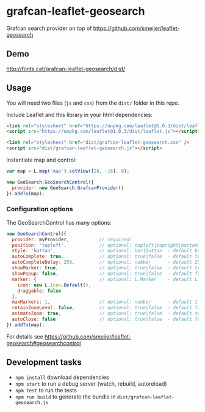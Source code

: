 # grafcan-leaflet-geosearch

Grafcan search provider on top of https://github.com/smeijer/leaflet-geosearch

## Demo

http://fonts.cat/grafcan-leaflet-geosearch/dist/

## Usage

You will need two files (`js` and `css`) from the `dist/` folder in this repo.

Include Leaflet and this library in your html dependencies:

```html
<link rel="stylesheet" href="https://unpkg.com/leaflet@1.0.3/dist/leaflet.css" />
<script src="https://unpkg.com/leaflet@1.0.3/dist/leaflet.js"></script>

<link rel="stylesheet" href="dist/grafcan-leaflet-geosearch.css" />
<script src="dist/grafcan-leaflet-geosearch.js"></script>
```

Instantiate map and control:

```javascript
var map = L.map('map').setView([28, -16], 8);

new GeoSearch.GeoSearchControl({
  provider: new GeoSearch.GrafcanProvider()
}).addTo(map);
```

### Configuration options

The GeoSearchControl has many options:

```javascript
new GeoSearchControl({
  provider: myProvider,           // required!
  position: 'topleft',            // optional: topleft|topright|bottomleft|bottomright' - default 'topleft'
  style: 'button',                // optional: bar|button  - default button
  autoComplete: true,             // optional: true|false  - default true
  autoCompleteDelay: 250,         // optional: number      - default 250
  showMarker: true,               // optional: true|false  - default true
  showPopup: false,               // optional: true|false  - default false
  marker: {                       // optional: L.Marker    - default L.Icon.Default
    icon: new L.Icon.Default(),
    draggable: false
  },
  maxMarkers: 1,                  // optional: number      - default 1
  retainZoomLevel: false,         // optional: true|false  - default false
  animateZoom: true,              // optional: true|false  - default true
  autoClose: false                // optional: true|false  - default false
}).addTo(map);
```

For details see https://github.com/smeijer/leaflet-geosearch#geosearchcontrol


## Development tasks

* `npm install` download dependencies
* `npm start` to run a debug server (watch, rebuild, autoreload)
* `npm test` to run the tests
* `npm run build` to generate the bundle in `dist/grafcan-leaflet-geosearch.js`
